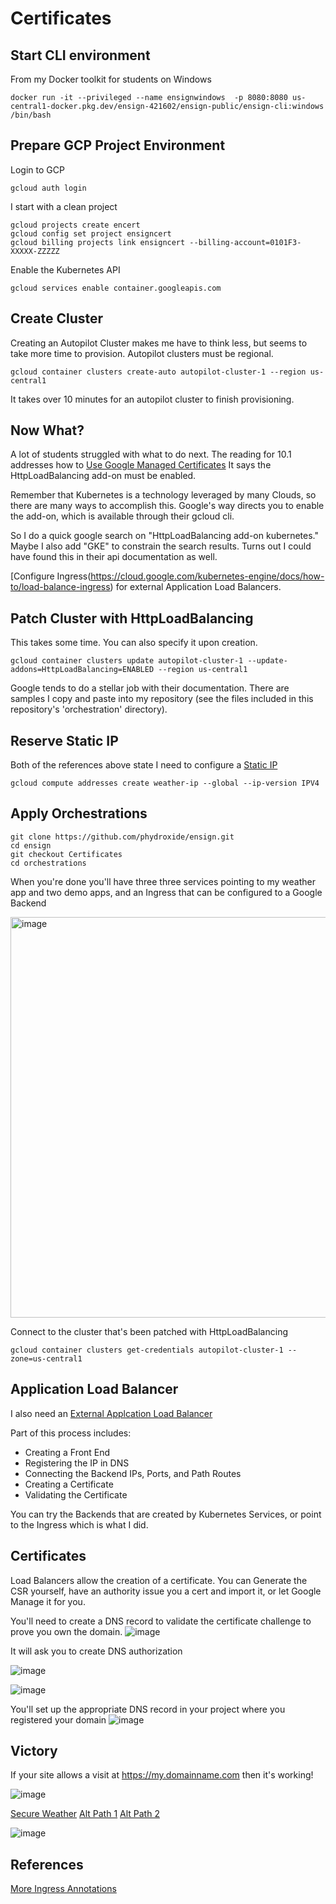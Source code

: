 # Certificates

## Start CLI environment
From my Docker toolkit for students on Windows

```
docker run -it --privileged --name ensignwindows  -p 8080:8080 us-central1-docker.pkg.dev/ensign-421602/ensign-public/ensign-cli:windows /bin/bash
```

## Prepare GCP Project Environment 
Login to GCP
```
gcloud auth login
```


I start with a clean project
```
gcloud projects create encert
gcloud config set project ensigncert
gcloud billing projects link ensigncert --billing-account=0101F3-XXXXX-ZZZZZ
```

Enable the Kubernetes API

```
gcloud services enable container.googleapis.com
```

## Create Cluster

Creating an Autopilot Cluster makes me have to think less, but seems to take more time to provision. Autopilot clusters must be regional. 
```
gcloud container clusters create-auto autopilot-cluster-1 --region us-central1
```

It takes over 10 minutes for an autopilot cluster to finish provisioning. 


## Now What?
A lot of students struggled with what to do next. 
The reading for 10.1 addresses how to [Use Google Managed Certificates](https://cloud.google.com/kubernetes-engine/docs/how-to/managed-certs?hl=en&_ga=2.42614240.-437533536.1661485432)
It says the HttpLoadBalancing add-on must be enabled. 

Remember that Kubernetes is a technology leveraged by many Clouds, so there are many ways to accomplish this. Google's way directs you to enable the add-on, which is available through their gcloud cli.

So I do a quick google search on "HttpLoadBalancing add-on kubernetes." Maybe I also add "GKE" to constrain the search results. Turns out I could have found this in their api documentation as well. 

[Configure Ingress(https://cloud.google.com/kubernetes-engine/docs/how-to/load-balance-ingress) for external Application Load Balancers.



## Patch Cluster with HttpLoadBalancing

This takes some time. You can also specify it upon creation.
```
gcloud container clusters update autopilot-cluster-1 --update-addons=HttpLoadBalancing=ENABLED --region us-central1
```

Google tends to do a stellar job with their documentation. There are samples I copy and paste into my repository (see the files included in this repository's 'orchestration' directory). 

## Reserve Static IP

Both of the references above state I need to configure a [Static IP](https://cloud.google.com/kubernetes-engine/docs/concepts/ingress-xlb#static_ip_addresses_for_https_load_balancers)

```
gcloud compute addresses create weather-ip --global --ip-version IPV4
```

## Apply Orchestrations

```
git clone https://github.com/phydroxide/ensign.git
cd ensign
git checkout Certificates
cd orchestrations
```
When you're done you'll have three three services pointing to my weather app and two demo apps, and an Ingress that can be configured to a Google Backend

<img width="641" alt="image" src="https://github.com/phydroxide/ensign/assets/31145228/66b1d894-7584-4426-91d8-7ccf2a4fcb7f">


Connect to the cluster that's been patched with HttpLoadBalancing

```
gcloud container clusters get-credentials autopilot-cluster-1 --zone=us-central1 
```

## Application Load Balancer
I also need an [External Applcation Load Balancer](https://console.cloud.google.com/welcome?walkthrough_id=load-balancing--ext-https-load-balancer-ingress&_ga=2.244656581.1162373025.1719459190-2005931062.1714184856)

Part of this process includes:
* Creating a Front End
* Registering the IP in DNS
* Connecting the Backend IPs, Ports, and Path Routes
* Creating a Certificate
* Validating the Certificate

You can try the Backends that are created by Kubernetes Services, or point to the Ingress which is what I did. 

## Certificates

Load Balancers allow the creation of a certificate. You can Generate the CSR yourself, have an authority issue you a cert and import it, or let Google Manage it for you.

You'll need to create a DNS record to validate the certificate challenge to prove you own the domain. 
![image](https://github.com/phydroxide/ensign/assets/31145228/ac843d64-895f-4518-a26b-48423c0707a5)

It will ask you to create DNS authorization

![image](https://github.com/phydroxide/ensign/assets/31145228/9e479fec-9b8f-4388-b06d-58050ac08680)


![image](https://github.com/phydroxide/ensign/assets/31145228/3a4a8fa5-7731-4abb-9c18-0f08d49ce130)


You'll set up the appropriate DNS record in your project where you registered your domain
![image](https://github.com/phydroxide/ensign/assets/31145228/887b7367-a297-48a7-8983-22bea4b0a893)

## Victory

If your site allows a visit at https://my.domainname.com then it's working!

![image](https://github.com/phydroxide/ensign/assets/31145228/adda334b-af5d-4427-941a-cf6e8c9c18ef)

[Secure Weather](https://myweather.phydroxide.com/server)
[Alt Path 1](https://myweather.phydroxide.com/v1)
[Alt Path 2](https://myweather.phydroxide.com/v2)

![image](https://github.com/phydroxide/ensign/assets/31145228/1c8c5bec-3cb8-4477-910a-d021cc615f31)


## References
[More Ingress Annotations](https://github.com/kelseyhightower/ingress-with-static-ip/blob/master/README.md)
